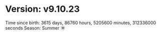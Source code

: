 # Version: v9.10.23
Time since birth: 3615 days, 86760 hours, 5205600 minutes, 312336000 seconds
Season: Summer ☀️
